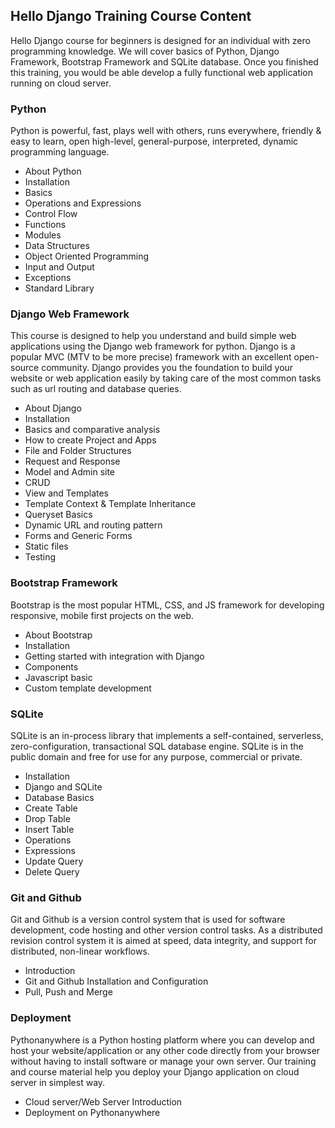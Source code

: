 ## Hello Django Training Course Content

Hello Django course for beginners is designed for an individual with zero programming knowledge. We will cover basics of Python, Django Framework, Bootstrap Framework and SQLite database. Once you finished this training, you would be able develop a fully functional web application running on cloud server.

### Python
Python is powerful, fast, plays well with others, runs everywhere, friendly & easy to learn, open  high-level, general-purpose, interpreted, dynamic programming language.
- About Python
- Installation
- Basics
- Operations and Expressions
- Control Flow
- Functions
- Modules
- Data Structures
- Object Oriented Programming
- Input and Output
- Exceptions
- Standard Library

### Django Web Framework
This course is designed to help you understand and build simple web applications using the Django web framework for python. Django is a popular MVC (MTV to be more precise) framework with an excellent open-source community. Django provides you the foundation to build your website or web application easily by taking care of the most common tasks such as url routing and database queries.
- About Django
- Installation
- Basics and comparative analysis
- How to create Project and Apps
- File and Folder Structures
- Request and Response
- Model and Admin site
- CRUD
- View and Templates
- Template Context & Template Inheritance
- Queryset Basics
- Dynamic URL and routing pattern
- Forms and Generic Forms
- Static files
- Testing

### Bootstrap Framework
Bootstrap is the most popular HTML, CSS, and JS framework for developing responsive, mobile first projects on the web.
- About Bootstrap
- Installation
- Getting started with integration with Django
- Components
- Javascript basic
- Custom template development

### SQLite
SQLite is an in-process library that implements a self-contained, serverless, zero-configuration, transactional SQL database engine. SQLite is in the public domain and free for use for any purpose, commercial or private.
- Installation
- Django and SQLite
- Database Basics
- Create Table
- Drop Table
- Insert Table
- Operations
- Expressions
- Update Query
- Delete Query

### Git and Github
Git and Github is a version control system that is used for software development, code hosting and other version control tasks. As a distributed revision control system it is aimed at speed, data integrity, and support for distributed, non-linear workflows.
- Introduction
- Git and Github Installation and Configuration
- Pull, Push and Merge

### Deployment
Pythonanywhere is a Python hosting platform where you can develop and host your website/application or any other code directly from your browser without having to install software or manage your own server. Our training and course material help you deploy your Django application on cloud server in simplest way.
- Cloud server/Web Server Introduction
- Deployment on Pythonanywhere
